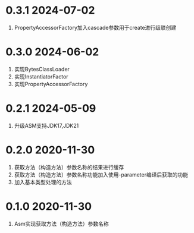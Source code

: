 # 0.3.1 2024-07-02
1. PropertyAccessorFactory加入cascade参数用于create进行级联创建

# 0.3.0 2024-06-02
1. 实现BytesClassLoader
2. 实现InstantiatorFactor
3. 实现PropertyAccessorFactory

# 0.2.1 2024-05-09
1. 升级ASM支持JDK17,JDK21

# 0.2.0 2020-11-30
1. 获取方法（构造方法）参数名称的结果进行缓存
2. 获取方法（构造方法）参数名称功能加入使用-parameter编译后获取的功能
3. 加入基本类型处理的方法

# 0.1.0 2020-11-30
1. Asm实现获取方法（构造方法）参数名称